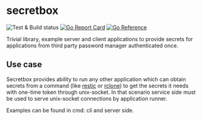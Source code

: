 # secretbox

![Test & Build status](https://github.com/teran/secretbox/actions/workflows/go.yml/badge.svg)
[![Go Report Card](https://goreportcard.com/badge/github.com/teran/secretbox)](https://goreportcard.com/report/github.com/teran/secretbox)
[![Go Reference](https://pkg.go.dev/badge/github.com/teran/secretbox.svg)](https://pkg.go.dev/github.com/teran/secretbox)

Trivial library, example server and client applications to provide secrets for
applications from third party password manager authenticated once.

## Use case

Secretbox provides ability to run any other application which can obtain
secrets from a command (like [restic](https://restic.net) or
[rclone](https://rclone.org)) to get the secrets it needs with one-time
token through unix-socket. In that scenario service side must be used
to serve unix-socket connections by application runner.

Examples can be found in cmd: cli and server side.
